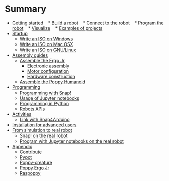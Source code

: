 # Summary
* [Getting started](getting-started/README.md)
    * [Build a robot](getting-started/build.md)
    * [Connect to the robot](getting-started/connect.md)
    * [Program the robot](getting-started/program-the-robot.md)
    * [Visualize](getting-started/visualize.md)
    * [Examples of projects](getting-started/example-of-projects.md)
* [Startup](startup/README.md)
    - [Write an ISO on Windows](startup/windows.md)
    - [Write an ISO on Mac OSX](startup/macos.md)
    - [Write an ISO on GNU/Linux](startup/linux.md)
* [Assembly guides]()
    - [Assemble the Ergo Jr](assembly-guides/ergo-jr/README.md)
        * [Electronic assembly](assembly-guides/ergo-jr/electronic-assembly.md)
        * [Motor configuration](assembly-guides/ergo-jr/motor-configuration.md)
        * [Hardware construction](assembly-guides/ergo-jr/mechanical-construction.md)
    - [Assemble the Poppy Humanoid](assembly-guides/poppy-humanoid/README.md)
* [Programming](programming/README.md)
    - [Programming with Snap!](programming/snap.md)
    - [Usage of Jupyter notebooks](programming/notebooks.md)
    - [Programming in Python](programming/python.md)
    - [Robots APIs](programming/rest.md)
* [Activities](demo-activities/README.md)
    - [Link with Snap4Arduino](demo-activities/snap4arduino.md)
* [Installation for advanced users](installation-for-advanced-users/README.md)
* [From simulation to real robot](from-simulation-to-real-robot/README.md)
    - [Snap! on the real robot](from-simulation-to-real-robot/using-snap.md)
    - [Program with Jupyter notebooks on the real robot](from-simulation-to-real-robot/using-jupyter.md)
* [Appendix](appendix/README.md)
    - [Contribute](appendix/contribute.md)
    - [Pypot](appendix/pypot.md)
    - [Poppy-creature](appendix/poppy-creature.md)
    - [Poppy Ergo Jr](appendix/poppy-ergo-jr.md)
    - [Raspoppy](appendix/raspoppy.md)

